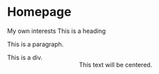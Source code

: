 # Homepage
My own interests
This is a heading
<p>This is a paragraph.</p>
<div>This is a div.</div>
<center>This text will be centered.
